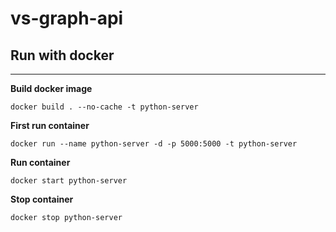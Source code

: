 # vs-graph-api

## Run with docker

<hr />

**Build docker image**
````docker
docker build . --no-cache -t python-server
````
**First run container**
````docker
docker run --name python-server -d -p 5000:5000 -t python-server
````

**Run container**
````docker
docker start python-server
````

**Stop container**
````docker
docker stop python-server
````